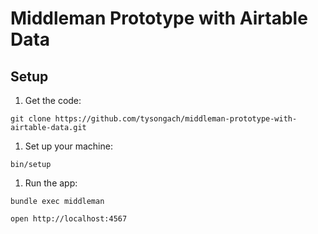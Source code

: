 # Middleman Prototype with Airtable Data

## Setup

1. Get the code:

  ```
  git clone https://github.com/tysongach/middleman-prototype-with-airtable-data.git
  ```

1. Set up your machine:

  ```
  bin/setup
  ```

1. Run the app:

  ```
  bundle exec middleman
  ```

  ```
  open http://localhost:4567
  ```
